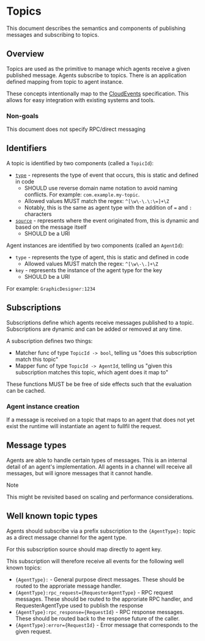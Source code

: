 # Topics

This document describes the semantics and components of publishing messages and subscribing to topics.

## Overview

Topics are used as the primitive to manage which agents receive a given published message. Agents subscribe to topics. There is an application defined mapping from topic to agent instance.

These concepts intentionally map to the [CloudEvents](https://cloudevents.io/) specification. This allows for easy integration with existing systems and tools.

### Non-goals

This document does not specify RPC/direct messaging

## Identifiers

A topic is identified by two components (called a `TopicId`):

- [`type`](https://github.com/cloudevents/spec/blob/v1.0.2/cloudevents/spec.md#type) - represents the type of event that occurs, this is static and defined in code
  - SHOULD use reverse domain name notation to avoid naming conflicts. For example: `com.example.my-topic`.
  - Allowed values MUST match the regex: `^[\w\-\.\:\=]+\Z`
  - Notably, this is the same as agent type with the addition of `=` and `:` characters
- [`source`](https://github.com/cloudevents/spec/blob/v1.0.2/cloudevents/spec.md#source-1) - represents where the event originated from, this is dynamic and based on the message itself
  - SHOULD be a URI

Agent instances are identified by two components (called an `AgentId`):

- `type` - represents the type of agent, this is static and defined in code
  - Allowed values MUST match the regex: `^[\w\-\.]+\Z`
- `key` - represents the instance of the agent type for the key
  - SHOULD be a URI

For example: `GraphicDesigner:1234`

## Subscriptions

Subscriptions define which agents receive messages published to a topic. Subscriptions are dynamic and can be added or removed at any time.

A subscription defines two things:

- Matcher func of type `TopicId -> bool`, telling us "does this subscription match this topic"
- Mapper func of type `TopicId -> AgentId`, telling us "given this subscription matches this topic, which agent does it map to"

These functions MUST be be free of side effects such that the evaluation can be cached.

### Agent instance creation

If a message is received on a topic that maps to an agent that does not yet exist the runtime will instantiate an agent to fullfil the request.

## Message types

Agents are able to handle certain types of messages. This is an internal detail of an agent's implementation. All agents in a channel will receive all messages, but will ignore messages that it cannot handle.

> [!NOTE]
> This might be revisited based on scaling and performance considerations.

## Well known topic types

Agents should subscribe via a prefix subscription to the `{AgentType}:` topic as a direct message channel for the agent type.

For this subscription source should map directly to agent key.

This subscription will therefore receive all events for the following well known topics:

- `{AgentType}:` - General purpose direct messages. These should be routed to the approriate message handler.
- `{AgentType}:rpc_request={RequesterAgentType}` - RPC request messages. These should be routed to the approriate RPC handler, and RequesterAgentType used to publish the response
- `{AgentType}:rpc_response={RequestId}` - RPC response messages. These should be routed back to the response future of the caller.
- `{AgentType}:error={RequestId}` - Error message that corresponds to the given request.
